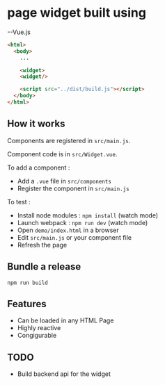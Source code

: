 # page widget built using

--Vue.js

```html
<html>
  <body>
    ...

    <widget>
    <widget/>

    <script src="../dist/build.js"></script>
  </body>
</html>
```

## How it works

Components are registered in `src/main.js`.

Component code is in `src/Widget.vue`.

To add a component :

- Add a `.vue` file in `src/components`
- Register the component in `src/main.js`

To test  :

- Install node modules : `npm install` (watch mode)
- Launch webpack : `npm run dev` (watch mode)
- Open `demo/index.html` in a browser
- Edit `src/main.js` or your component file
- Refresh the page

## Bundle a release

```
npm run build
```

## Features

- Can be loaded in any HTML Page
- Highly reactive
- Congigurable

## TODO
- Build backend api for the widget

